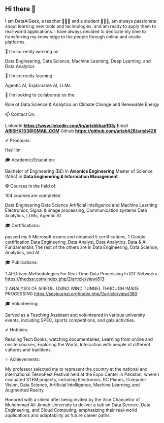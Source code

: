 ## Hi there 👋

I am DataAIGeek, a teacher 👩🏿‍🏫 and a student 👨🏿‍🎓, am always passionate about learning new tools and technologies, 
and am ready to apply them to real-world applications. I have always decided to dedicate my time to transferring my knowledge to the people through online and onsite platforms.

🔭 I’m currently working on 

Data Engineering, Data Science, Machine Learning, Deep Learning, and Data Analytics

🌱 I’m currently learning 

Agentic AI, Explainable AI, LLMs

👯 I’m looking to collaborate on the 

Role of Data Science & Analytics on Climate Change and Renewable Energy

📫 Contact On: 

LinkedIn **https://www.linkedin.com/in/arishkhan103/** Email **ARISHK103@GMAIL.COM**
Github **https://github.com/arish428/arish428**

✔ Pronouns: 

He/Him

🎓 Academic/Education:

Bachelor of Engineering (BE) in **Avionics Engineering**
Master of Science (MSc) in **Data Engineering & Information Management**

© Courses in the field of:

104 courses are completed

Data Engineering
Data Science
Artificial Intelligence and Machine Learning
Electronics, Signal & image processing, 
Communication systems
Data Analytics, LLMs, Agentic AI

🎓 Certifications:

passed my 5 Microsoft exams and obtained 5 certifications, 1 Google certification
Data Engineering, Data Analyst, Data Analytics, Data & AI Fundamentals
The rest of the others are in Data Engineering, Data Science, Analytics, and AI

🎓 Publications:

1 AI-Driven Methodologies For Real-Time Data Processing In IOT Networks
https://thedssr.com/index.php/2/article/view/613

2 ANALYSIS OF AIRFOIL USING WIND TUNNEL THROUGH IMAGE PROCESSING
https://sesjournal.org/index.php/1/article/view/380

🎓 Volunteering:

Served as a Teaching Assistant and volunteered in various university events, including SPEC, sports competitions, and gala activities.

✔ Hobbies: 

Reading Tech Books, watching documentaries, Learning from online and onsite courses, Exploring the World, Interaction with people of different cultures and traditions

✨ Achievements:

My professor selected me to represent the country at the national and international TeknoFest Festival held at the Expo Center in Pakistan, where I evaluated STEM projects, including Electronics, RC Planes, Computer Vision, Data Science, Artificial Intelligence, Machine Learning, and Augmented Reality.

Honored with a shield after being invited by the Vice Chancellor of Muhammad Ali Jinnah University to deliver a talk on Data Science, Data Engineering, and Cloud Computing, emphasizing their real-world applications and adaptability as future career paths.


